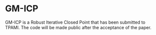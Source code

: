 # GM-ICP
GM-ICP is a Robust Iterative Closed Point that has been submitted to TPAMI. The code will be made public after the acceptance of the paper.
